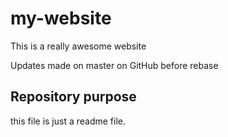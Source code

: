 # my-website

This is a really awesome website

Updates made on master on GitHub before rebase

## Repository purpose 

this file is just a readme file.
